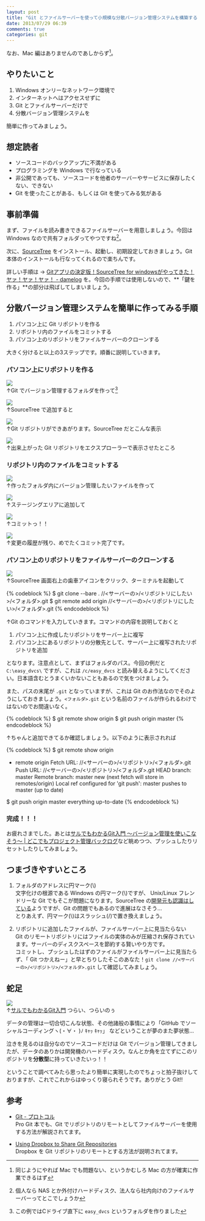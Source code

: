 ```yaml
---
layout: post
title: "Git とファイルサーバーを使って小規模な分散バージョン管理システムを構築する -Windows 編-"
date: 2013/07/29 06:39
comments: true
categories: git
---
```


なお、Mac 編はありませんのであしからず[^01]。

## やりたいこと

1. Windows オンリーなネットワーク環境で
1. インターネットへはアクセスせずに
3. Git とファイルサーバーだけで
1. 分散バージョン管理システムを

簡単に作ってみましょう。

## 想定読者

- ソースコードのバックアップに不満がある
- プログラミングを Windows で行なっている
- 非公開であっても、ソースコードを他者のサーバーやサービスに保存したくない、できない
- Git を使ったことがある、もしくは Git を使ってみる気がある

## 事前準備

<!--more-->

まず、ファイルを読み書きできるファイルサーバーを用意しましょう。今回は Windows なので共有フォルダってやつですね[^02]。

次に、[SourceTree](http://www.sourcetreeapp.com/) をインストール、起動し、初期設定しておきましょう。Git 本体のインストールも行なってくれるので楽ちんです。

詳しい手順は -> [Gitアプリの決定版！SourceTree for windowsがやってきた！ ヤァ！ヤァ！ヤァ！ - damelog][18] を。今回の手順では使用しないので、**「鍵を作る」**の部分は飛ばしてしまいましょう。

## 分散バージョン管理システムを簡単に作ってみる手順

1. パソコン上に Git リポジトリを作る
1. リポジトリ内のファイルをコミットする
1. パソコン上のリポジトリをファイルサーバーのクローンする

大きく分けると以上の3ステップです。順番に説明していきます。

### パソコン上にリポジトリを作る

![](http://lh5.ggpht.com/-IL8-Eo-rmQ8/UfIMvjjkCkI/AAAAAAAABAg/NEPdbgRli0I/s512/ScreenClip%25252520%2525255B0%2525255D.jpeg)  
↑Git でバージョン管理するフォルダを作って[^03]

![](http://lh5.ggpht.com/-yVmkPsly7io/UfIMxJRywTI/AAAAAAAABAw/0eBBwbuSt7w/s512/ScreenClip%25252520%2525255B1%2525255D.jpeg)  
↑SourceTree で追加すると

![](http://lh5.ggpht.com/-qB2DpSylaG8/UfIMxNrOEeI/AAAAAAAABAs/Ql0ks-6Z3qE/s512/ScreenClip%25252520%2525255B2%2525255D.jpeg)  
↑Git リポジトリができあがります。SourceTree だとこんな表示

![](http://lh3.ggpht.com/-RAyCDPUtZb0/UfIMyQs7NlI/AAAAAAAABBE/DJwp8qAz-sM/s512/ScreenClip%25252520%2525255B3%2525255D.jpeg)  
↑出来上がった Git リポジトリをエクスプローラーで表示させたところ

### リポジトリ内のファイルをコミットする

![](http://lh6.ggpht.com/-yHv4ai9VBpQ/UfIMyWaiBkI/AAAAAAAABBA/vD2l4k-WG7o/s512/ScreenClip%25252520%2525255B4%2525255D.jpeg)  
↑作ったフォルダ内にバージョン管理したいファイルを作って

![](http://lh3.ggpht.com/-Afr4nBJhiH4/UfIMykam5dI/AAAAAAAABBI/0DKEaCQDuRo/s512/ScreenClip%25252520%2525255B5%2525255D.jpeg)  
↑ステージングエリアに追加して

![](http://lh5.ggpht.com/-_MTiFGyC_NA/UfIM0NJauxI/AAAAAAAABBU/YEo9i-xVC9U/s512/ScreenClip%25252520%2525255B6%2525255D.jpeg)  
↑コミットっ！！

![](http://lh5.ggpht.com/-FH5-9Nxo8mQ/UfIM0NpOizI/AAAAAAAABBY/4vx0RT76zNs/s512/ScreenClip%25252520%2525255B8%2525255D.jpeg)  
↑変更の履歴が残り、めでたくコミット完了です。

### パソコン上のリポジトリをファイルサーバーのクローンする

![](http://lh4.ggpht.com/-TE_asiXbFX8/UfIQbhXr9TI/AAAAAAAABBw/Z8JUDAX31K4/s512/ScreenClip.jpeg)  
↑SourceTree 画面右上の歯車アイコンをクリック、ターミナルを起動して

{% codeblock %}
$ git clone --bare . //<サーバーの>/<リポジトリにしたい>/<フォルダ>.git
$ git remote add origin //<サーバーの>/<リポジトリにしたい>/<フォルダ>.git
{% endcodeblock %}

↑Git のコマンドを入力していきます。コマンドの内容を説明しておくと

1. パソコン上に作成したリポジトリをサーバー上に複写
2. パソコン上にあるリポジトリの分散先として、サーバー上に複写されたリポジトリを追加

となります。注意点として、まずはフォルダのパス。今回の例だと `C:\easy_dvcs\` ですが、これは `/c/easy_dvcs` と読み替えるようにしてください。日本語含むとうまくいかないこともあるので気をつけましょう。

また、パスの末尾が `.git` となっていますが、これは Git のお作法なのでそのようにしておきましょう。`<フォルダ>.git` という名前のファイルが作られるわけではないのでお間違いなく。

{% codeblock %}
$ git remote show origin
$ git push origin master
{% endcodeblock %}

↑ちゃんと追加できてるか確認しましょう。以下のように表示されれば

{% codeblock %}
$ git remote show origin
* remote origin
  Fetch URL: //<サーバーの>/<リポジトリ>/<フォルダ>.git
  Push  URL: //<サーバーの>/<リポジトリ>/<フォルダ>.git
  HEAD branch: master
  Remote branch:
    master new (next fetch will store in remotes/origin)
  Local ref configured for 'git push':
    master pushes to master (up to date)

$ git push origin master
everything up-to-date
{% endcodeblock %}

### 完成！！！

お疲れさまでした。あとは[サルでもわかるGit入門 〜バージョン管理を使いこなそう〜 | どこでもプロジェクト管理バックログ][65]など眺めつつ、プッシュしたりリセットしたりしてみましょう。

## つまづきやすいところ

1. フォルダのアドレスに円マーク(\\)  
文字化けの根源である Windows の円マーク(\\)ですが、 Unix/Linux フレンドリーな Git でもそこが問題になります。SourceTree の[開発元も認識はしている][58]ようですが、Git の問題でもあるので進展はなさそう...  
とりあえず、円マーク(\\)はスラッシュ(/)で置き換えましょう。

1. リポジトリに追加したファイルが、ファイルサーバー上に見当たらない  
Git のリモートリポジトリにはファイルの実体のみが圧縮され保存されています。サーバーのディスクスペースを節約する賢いやり方です。  
コミットし、プッシュしたはずのファイルがファイルサーバー上に見当たらず、「 Git つかえねー」と早とちりしたそこのあなた！`git clone //<サーバーの>/<リポジトリ>/<フォルダ>.git` して確認してみましょう。

## 蛇足

![](http://lh6.ggpht.com/-Pjo7PNj_i88/UfIj9qy9l6I/AAAAAAAABCI/E8Z-ZvzWcM4/capture_intro1_1_1.jpeg)  
↑[サルでもわかるGit入門](http://www.backlog.jp/git-guide/intro/intro1_1.html) つらい、つらいのぅ

データの管理は一切合切こんな状態、その他諸般の事情により「GitHub でソーシャルコーディングヽ(・∀・ )ﾉ ｷｬｯ ｷｬｯ」 などということが夢のまた夢状態...

泣きを見るのは自分なのでソースコードだけは Git でバージョン管理してきましたが、データのありかは開発機のハードディスク。なんとか角を立てずにこのリポジトリを**分散型**に持っていきたいっ！！

ということで調べてみたら思ったより簡単に実現したのでちょっと拍子抜けしておりますが、これでこれからはゆっくり寝られそうです。ありがとう Git!!

## 参考

- [Git - プロトコル][74]  
Pro Git 本でも、Git でリポジトリのリモートとしてファイルサーバーを使用する方法が解説されてます。

- [Using Dropbox to Share Git Repositories](https://gist.github.com/trey/2722927)  
Dropbox を Git リポジトリのリモートとする方法が説明されてます。

[^01]: 同じようにやれば Mac でも問題ない、というかむしろ Mac の方が確実に作業できるはず

[^02]: 個人なら NAS とか外付けハードディスク、法人なら社内向けのファイルサーバーってとこでしょうか

[^03]: この例ではCドライブ直下に `easy_dvcs` というフォルダを作りました

[18]: http://dameleon.hatenablog.com/entry/2013/03/21/185412
[58]: https://jira.atlassian.com/browse/SRCTREEWIN-858
[65]: http://www.backlog.jp/git-guide/
[74]: http://git-scm.com/book/ja/Git-%E3%82%B5%E3%83%BC%E3%83%90%E3%83%BC-%E3%83%97%E3%83%AD%E3%83%88%E3%82%B3%E3%83%AB#Local-プロトコル
